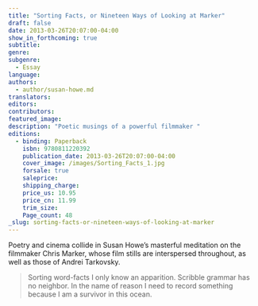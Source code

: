 ```yaml
---
title: "Sorting Facts, or Nineteen Ways of Looking at Marker"
draft: false
date: 2013-03-26T20:07:00-04:00
show_in_forthcoming: true
subtitle:
genre:
subgenre:
  - Essay
language:
authors:
  - author/susan-howe.md
translators:
editors:
contributors:
featured_image:
description: "Poetic musings of a powerful filmmaker "
editions:
  - binding: Paperback
    isbn: 9780811220392
    publication_date: 2013-03-26T20:07:00-04:00
    cover_image: /images/Sorting_Facts_1.jpg
    forsale: true
    saleprice:
    shipping_charge:
    price_us: 10.95
    price_cn: 11.99
    trim_size:
    Page_count: 48
_slug: sorting-facts-or-nineteen-ways-of-looking-at-marker
---
```


Poetry and cinema collide in Susan Howe’s masterful meditation on the filmmaker Chris Marker, whose film stills are interspersed throughout, as well as those of Andrei Tarkovsky.

> Sorting word-facts I only know an apparition. Scribble grammar
> has no neighbor. In the name of reason I need to record something
> because I am a survivor in this ocean.

